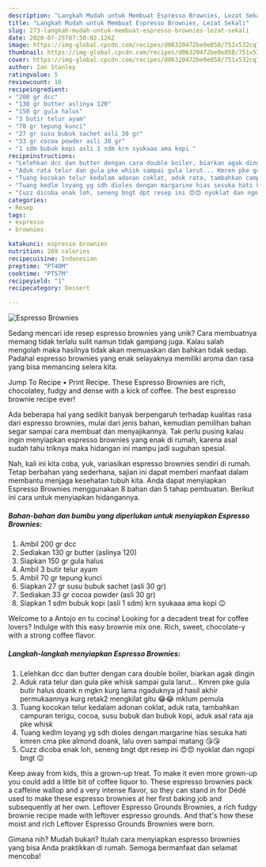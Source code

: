 ```yaml
---
description: "Langkah Mudah untuk Membuat Espresso Brownies, Lezat Sekali"
title: "Langkah Mudah untuk Membuat Espresso Brownies, Lezat Sekali"
slug: 273-langkah-mudah-untuk-membuat-espresso-brownies-lezat-sekali
date: 2020-07-25T07:50:02.126Z
image: https://img-global.cpcdn.com/recipes/d06320472be0e058/751x532cq70/espresso-brownies-foto-resep-utama.jpg
thumbnail: https://img-global.cpcdn.com/recipes/d06320472be0e058/751x532cq70/espresso-brownies-foto-resep-utama.jpg
cover: https://img-global.cpcdn.com/recipes/d06320472be0e058/751x532cq70/espresso-brownies-foto-resep-utama.jpg
author: Ian Stanley
ratingvalue: 5
reviewcount: 10
recipeingredient:
- "200 gr dcc"
- "130 gr butter aslinya 120"
- "150 gr gula halus"
- "3 butir telur ayam"
- "70 gr tepung kunci"
- "27 gr susu bubuk sachet asli 30 gr"
- "33 gr cocoa powder asli 30 gr"
- "1 sdm bubuk kopi asli 1 sdm krn syukaaa ama kopi "
recipeinstructions:
- "Lelehkan dcc dan butter dengan cara double boiler, biarkan agak dingin"
- "Aduk rata telur dan gula pke whisk sampai gula larut... Kmren pke gula butir halus doank n mgkn kurg lama ngaduknya jd hasil akhir permukaannya kurg retak2 mengkilat gitu 😂😂 mklum pemula"
- "Tuang kocokan telur kedalam adonan coklat, aduk rata, tambahkan campuran terigu, cocoa, susu bubuk dan bubuk kopi, aduk asal rata aja pke whisk"
- "Tuang kedlm loyang yg sdh dioles dengan margarine hias sesuka hati kmren cma pke almond doank, lalu oven sampai matang 😘😘"
- "Cuzz dicoba enak loh, seneng bngt dpt resep ini 😍😍 nyoklat dan ngopi bngt 😉"
categories:
- Resep
tags:
- espresso
- brownies

katakunci: espresso brownies 
nutrition: 269 calories
recipecuisine: Indonesian
preptime: "PT40M"
cooktime: "PT57M"
recipeyield: "1"
recipecategory: Dessert

---
```



![Espresso Brownies](https://img-global.cpcdn.com/recipes/d06320472be0e058/751x532cq70/espresso-brownies-foto-resep-utama.jpg)

Sedang mencari ide resep espresso brownies yang unik? Cara membuatnya memang tidak terlalu sulit namun tidak gampang juga. Kalau salah mengolah maka hasilnya tidak akan memuaskan dan bahkan tidak sedap. Padahal espresso brownies yang enak selayaknya memiliki aroma dan rasa yang bisa memancing selera kita.

Jump To Recipe • Print Recipe. These Espresso Brownies are rich, chocolatey, fudgy and dense with a kick of coffee. The best espresso brownie recipe ever!

Ada beberapa hal yang sedikit banyak berpengaruh terhadap kualitas rasa dari espresso brownies, mulai dari jenis bahan, kemudian pemilihan bahan segar sampai cara membuat dan menyajikannya. Tak perlu pusing kalau ingin menyiapkan espresso brownies yang enak di rumah, karena asal sudah tahu triknya maka hidangan ini mampu jadi suguhan spesial.


Nah, kali ini kita coba, yuk, variasikan espresso brownies sendiri di rumah. Tetap berbahan yang sederhana, sajian ini dapat memberi manfaat dalam membantu menjaga kesehatan tubuh kita. Anda dapat menyiapkan Espresso Brownies menggunakan 8 bahan dan 5 tahap pembuatan. Berikut ini cara untuk menyiapkan hidangannya.

<!--inarticleads1-->

##### Bahan-bahan dan bumbu yang diperlukan untuk menyiapkan Espresso Brownies:

1. Ambil 200 gr dcc
1. Sediakan 130 gr butter (aslinya 120)
1. Siapkan 150 gr gula halus
1. Ambil 3 butir telur ayam
1. Ambil 70 gr tepung kunci
1. Siapkan 27 gr susu bubuk sachet (asli 30 gr)
1. Sediakan 33 gr cocoa powder (asli 30 gr)
1. Siapkan 1 sdm bubuk kopi (asli 1 sdm) krn syukaaa ama kopi 😉


Welcome to a Antojo en tu cocina! Looking for a decadent treat for coffee lovers? Indulge with this easy brownie mix one. Rich, sweet, chocolate-y with a strong coffee flavor. 

<!--inarticleads2-->

##### Langkah-langkah menyiapkan Espresso Brownies:

1. Lelehkan dcc dan butter dengan cara double boiler, biarkan agak dingin
1. Aduk rata telur dan gula pke whisk sampai gula larut... Kmren pke gula butir halus doank n mgkn kurg lama ngaduknya jd hasil akhir permukaannya kurg retak2 mengkilat gitu 😂😂 mklum pemula
1. Tuang kocokan telur kedalam adonan coklat, aduk rata, tambahkan campuran terigu, cocoa, susu bubuk dan bubuk kopi, aduk asal rata aja pke whisk
1. Tuang kedlm loyang yg sdh dioles dengan margarine hias sesuka hati kmren cma pke almond doank, lalu oven sampai matang 😘😘
1. Cuzz dicoba enak loh, seneng bngt dpt resep ini 😍😍 nyoklat dan ngopi bngt 😉


Keep away from kids, this a grown-up treat. To make it even more grown-up you could add a little bit of coffee liquor to. These espresso brownies pack a caffeine wallop and a very intense flavor, so they can stand in for Dédé used to make these espresso brownies at her first baking job and subsequently at her own. Leftover Espresso Grounds Brownies, a rich fudgy brownie recipe made with leftover espresso grounds. And that&#39;s how these moist and rich Leftover Espresso Grounds Brownies were born. 

Gimana nih? Mudah bukan? Itulah cara menyiapkan espresso brownies yang bisa Anda praktikkan di rumah. Semoga bermanfaat dan selamat mencoba!
